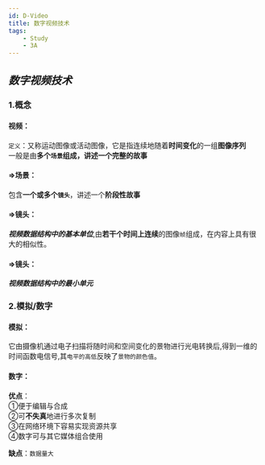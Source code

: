 ```yaml
---
id: D-Video
title: 数字视频技术
tags:
    - Study
    - 3A
---
```


## *数字视频技术* 
### 1.概念
#### 视频：
`定义`：又称运动图像或活动图像，它是指连续地随着**时间变化**的一组**图像序列**  
一般是由**多个`场景`**组成，讲述一个**完整的故事**  
#### =>场景：
包含**一个或多个`镜头`**，讲述一个**阶段性故事**  
#### =>镜头：
***视频数据结构中的基本单位***,由**若干个时间上连续**的图像`帧`组成，在内容上具有很大的相似性。
#### =>镜头：
***视频数据结构中的最小单元***

### 2.模拟/数字
#### 模拟：
它由摄像机通过电子扫描将随时间和空间变化的景物进行光电转换后,得到一维的时间函数电信号,其`电平的高低`反映了`景物的颜色值`。  
#### 数字：
**优点**：  
①便于编辑与合成  
②可**不失真**地进行多次复制  
③在网络环境下容易实现资源共享  
④数字可与其它媒体组合使用  
  
**缺点**：`数据量大`  
  
